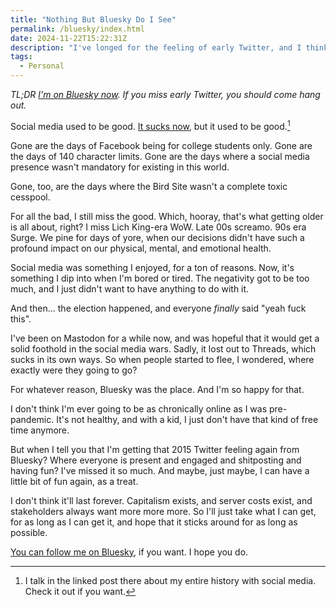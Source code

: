 ```yaml
---
title: "Nothing But Bluesky Do I See"
permalink: /bluesky/index.html
date: 2024-11-22T15:22:31Z
description: "I've longed for the feeling of early Twitter, and I think it's here again."
tags: 
  - Personal
---
```


*TL;DR [I'm on Bluesky now][profile]. If you miss early Twitter, you should come hang out.*

Social media used to be good. [It sucks now](/fuck_social_media/), but it used to be good.[^1]

[^1]: I talk in the linked post there about my entire history with social media. Check it out if you want.

Gone are the days of Facebook being for college students only. Gone are the days of 140 character limits.  Gone are the days where a social media presence wasn't mandatory for existing in this world.

Gone, too, are the days where the Bird Site wasn't a complete toxic cesspool.

For all the bad, I still miss the good. Which, hooray, that's what getting older is all about, right? I miss Lich King-era WoW. Late 00s screamo. 90s era Surge. We pine for days of yore, when our decisions didn't have such a profound impact on our physical, mental, and emotional health.

Social media was something I enjoyed, for a ton of reasons. Now, it's something I dip into when I'm bored or tired. The negativity got to be too much, and I just didn't want to have anything to do with it.

And then... the election happened, and everyone *finally* said "yeah fuck this".

I've been on Mastodon for a while now, and was hopeful that it would get a solid foothold in the social media wars. Sadly, it lost out to Threads, which sucks in its own ways. So when people started to flee, I wondered, where exactly were they going to go?

For whatever reason, Bluesky was the place. And I'm so happy for that.

I don't think I'm ever going to be as chronically online as I was pre-pandemic. It's not healthy, and with a kid, I just don't have that kind of free time anymore.

But when I tell you that I'm getting that 2015 Twitter feeling again from Bluesky? Where everyone is present and engaged and shitposting and having fun? I've missed it so much. And maybe, just maybe, I can have a little bit of fun again, as a treat.

I don't think it'll last forever. Capitalism exists, and server costs exist, and stakeholders always want more more more. So I'll just take what I can get, for as long as I can get it, and hope that it sticks around for as long as possible.

[You can follow me on Bluesky][profile], if you want. I hope you do.

[profile]: https://bsky.app/profile/niclake.me